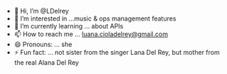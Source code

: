 - 👋 Hi, I’m @LDelrey
- 👀 I’m interested in ...music & ops management features
- 🌱 I’m currently learning ... about APIs
- 📫 How to reach me ... luana.cioladelrey@gmail.com
- 😄 Pronouns: ... she
- ⚡ Fun fact: ... not sister from the singer Lana Del Rey, but mother from the real Alana Del Rey

